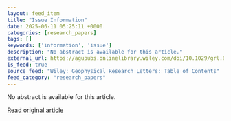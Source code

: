 ```yaml
---
layout: feed_item
title: "Issue Information"
date: 2025-06-11 05:25:11 +0000
categories: [research_papers]
tags: []
keywords: ['information', 'issue']
description: "No abstract is available for this article."
external_url: https://agupubs.onlinelibrary.wiley.com/doi/10.1029/grl.67651?af=R
is_feed: true
source_feed: "Wiley: Geophysical Research Letters: Table of Contents"
feed_category: "research_papers"
---
```


No abstract is available for this article.

[Read original article](https://agupubs.onlinelibrary.wiley.com/doi/10.1029/grl.67651?af=R)
